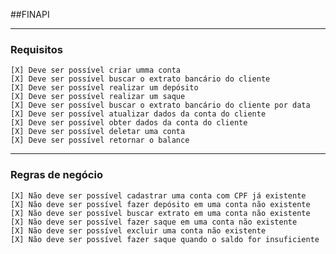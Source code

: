 ##FINAPI

---
### Requisitos

    [X] Deve ser possível criar umma conta
    [X] Deve ser possível buscar o extrato bancário do cliente
    [X] Deve ser possível realizar um depósito
    [X] Deve ser possível realizar um saque
    [X] Deve ser possível buscar o extrato bancário do cliente por data
    [X] Deve ser possível atualizar dados da conta do cliente
    [X] Deve ser possível obter dados da conta do cliente
    [X] Deve ser possível deletar uma conta
    [X] Deve ser possível retornar o balance

---
### Regras de negócio

    [X] Não deve ser possível cadastrar uma conta com CPF já existente
    [X] Não deve ser possível fazer depósito em uma conta não existente
    [X] Não deve ser possível buscar extrato em uma conta não existente
    [X] Não deve ser possível fazer saque em uma conta não existente
    [X] Não deve ser possível excluir uma conta não existente
    [X] Não deve ser possível fazer saque quando o saldo for insuficiente